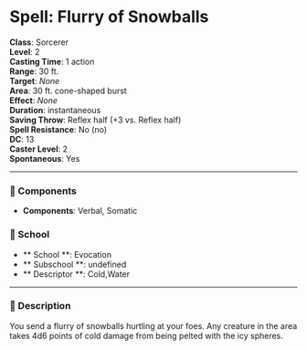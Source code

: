 
# Spell: Flurry of Snowballs
**Class**: Sorcerer  
**Level**: 2  
**Casting Time**: 1 action  
**Range**: 30 ft.  
**Target**: _None_  
**Area**: 30 ft. cone-shaped burst   
**Effect**: _None_  
**Duration**: instantaneous   
**Saving Throw**: Reflex half (+3 vs. Reflex half)  
**Spell Resistance**: No (no)  
**DC**: 13  
**Caster Level**: 2  
**Spontaneous**: Yes

---

### 🔮 Components
- **Components**: Verbal, Somatic

### 🏫 School
- ** School **: Evocation
- ** Subschool **: undefined
- ** Descriptor **: Cold,Water
---

### 📜 Description
You send a flurry of snowballs hurtling at your foes. Any creature in the area takes 4d6 points of cold damage from being pelted with the icy spheres.
